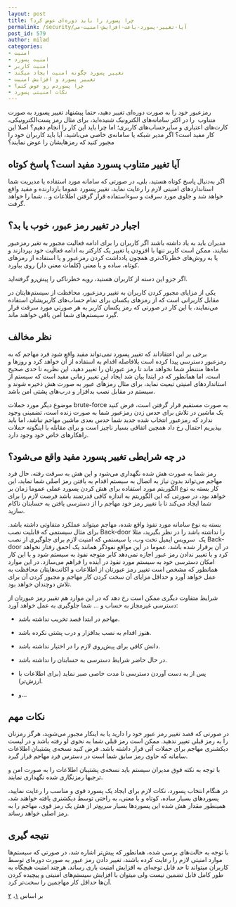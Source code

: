 ```yaml
---
layout: post
title: چرا پسورد را باید دوره‌ای عوض کرد؟
permalink: /security/آیا-تغییر-پسورد-باعث-افزایش-امنیت-می‌
post_id: 579
author: milad
categories: 
- امنیت
- امنیت پسورد
- امنیت کاربر
- تغییر پسورد چگونه امنیت ایجاد میکند
- تغییر پسورد و افزایش امنیت
- چرا پسوردم رو عوض کنم؟
- نکات امنیتی پسورد
---
```


رمزعبور خود را به صورت دوره‌ای تغییر دهید، حتما پیشنهاد تغییر پسورد به صورت متناوب  را در اکثر سامانه‌های الکترونیک شنیده‌اید، برای مثال رمز پست‌الکترونیکی، کارت‌های اعتباری و سایرحساب‌های کاربری؛ اما چرا باید این کار را انجام دهیم؟ اصلا این کار مفید است؟ اگر مدیر شبکه یا سامانه‌‌ی خاصی می‌باشید، آیا باید کاربران خود را مجبور کنید که رمزهایشان را عوض نمایند؟


##  آیا تغییر متناوب پسورد مفید است؟ پاسخ کوتاه


اگر به‌دنبال پاسخ کوتاه هستید، بلی، در صورتی که سامانه مورد استفاده یا مدیریت شما استانداردهای امنیتی لازم را رعایت نماید، تغییر پسورد عموما بازدارنده و مفید واقع خواهد شد و جلوی مورد سرقت و سوءاستفاده قرار گرفتن اطلاعات و... شما را خواهد گرفت.


##  اجبار در تغییر رمز عبور، خوب یا بد؟


مدیران باید به یاد داشته باشند اگر کاربران را برای ادامه فعالیت مجبور به تغیر رمزعبور نمایند، ممکن است کاربر تنها با افزودن یا تغییر یک کارکتر به ادامه فعالیت خود بپردازند و یا به روش‌های خطرناک‌تری همچون یادداشت کردن رمزعبور و یا استفاده از رمزهای کوتاه، ساده و با معنی (کلمات معنی دار) روی بیاورد.

اگر جزو این دسته از کاربران هستید، رویه خطرناکی را پیش‌رو گرفته‌اید.

یکی از مزایای مجبور کردن کاربران به تغییر رمزعبور، محافظت از سیستم‌هایتان در مقابل کاربرانی است که از رمزهای یکسان برای تمام حساب‌های کاربریشان استفاده می‌نمایند، با این کار در صورتی که رمز یکسان کاربر به هر صورتی مورد سرقت قرار گیرد سیستم‌های شما امن باقی خواهند ماند.


##  نظر مخالف


برخی بر این اعتقاداند که تغییر پسورد نمی‌تواند مفید واقع شود فرد مهاجم که به رمزعبور دسترسی پیدا کرده است بلافاصله اقدام به استفاده از آن خواهد کرد و روزها و ماه‌ها منتنظر شما نخواهد ماند تا رمز عبورتان را تغییر دهید، این نظریه تا حدی صحیح است، اما همانطور که در ابتدا بیان شد ایجاد این تغییر زمانی مفید است که سیستم از استانداردهای امنیتی تبعیت نماید، برای مثال رمزهای عبور به صورت هش ذخیره شوند و سیستم در مقابل نصب بدافزار و درب‌های پشتی امن باشد.

موضوع دیگر مورد حملات brute-force به صورت مستقیم قرار گرفتن است، فرض کنید یک ماشین در تلاش برای حدس زدن رمزعبور شما به صورت زنده است، تضمینی وجود ندارد که رمزعبور انتخاب شده جدید شما حدس بعدی ماشین مهاجم نباشد، اما باید بپذیریم احتمال رخ داد همچین اتفاقی بسیار ناچیز است و برای مقابله با اینگونه حملات راهکارهای خاص خود وجود دارد.


##  در چه شرایطی تغییر پسورد مفید واقع می‌شود؟


رمز شما به صورت هش شده نگهداری می‌شود و این هش به سرقت رفته، حال فرد مهاجم می‌تواند بدون نیاز به اتصال به سیستم اقدام به یافتن رمز اصلی شما نماید، این کار بسته به نوع الگوریتم مورد استفاده برای هش کردن پسورد عملی عموما زمان بر خواهد بود، در صورتی که این الگوریتم به اندازه کافی قدرتمند باشد فرصت لازم را برای شما ایجاد می‌کند تا با تغییر رمز خود مهاجم را از دسترسی یافتن به حسابتان ناکام سازید.

بسته به نوع سامانه مورد نفوذ واقع شده، مهاجم میتواند عملکرد متفاوتی داشته باشد. برای مثال سیستمی که قابلیت نصب Back-door را نداشته باشد را در نظر بگیرید، مثلا یک  سرویس‌ ایمیل تحت وب، یا سیستمی که امنیت لازم برای جلوگیری از نصب Back-door در آن برقرار شده باشد، عموما در این مواقع نفوذگر همانند یک احمق رفتار نخواهد کرد و با تغییر ندادن رمز عبور اجازه نمی‌دهد کابر متوجه نفوذ به سیستم شود و با این کار امکان دسترسی خود به سیستم مورد نفوذ در آینده را فراهم می‌سازد. در این موارد همانطور که مشخص است تغییر رمز عبورتان از اطلاعات و اکانت‌هایتان محافظت به عمل خواهد آورد و حداقل مزایای آن سخت کردن کار مهاجم و مجبور کردن آن برای تلاش دوچندان خواهد بود.

شرایط متفاوت دیگری ممکن است رخ دهد که در این موارد هم تغییر رمز عبورتان از دسترسی غیرمجاز به حساب و ... شما جلوگیری به عمل خواهد آورد:


* مهاجم در ابتدا قصد تخریب نداشته باشد.

	
* هنوز اقدام به نصب بدافزار و درب پشتی نکرده باشد.

	
* دانش کافی برای پیش‌روی لازم را در اختیار نداشته باشد.

	
* در حال حاضر شرایط دسترسی به حسابتان را نداشته باشد.

	
* پس از به دست آوردن دسترسی تا مدت خاصی صبر نماید (برای اطلاعات با ارزش‌تر).

	
* و...

##  نکات مهم


در صورتی که قصد تغییر رمز عبور خود را دارید یا به اینکار مجبور می‌شوید، هرگز رمزتان را به رمز قبلی تغییر ندهید. ممکن است رمز قبلی شما به نحوی لو رفته باشد و در لیست دیکشنری مهاجم برای حملات آتی قرار داشته باشد. فرض کنید نسخه‌ی پشتیبان اطلاعات سامانه که حاوی رمز سابق شما است در دسترس فرد مهاجم قرار گیرد.

با توجه به نکته فوق مدیران سیستم باید نسخه‌ی پشتیبان اطلاعات را به صورت امن و ترجیها رمزنگاری شده نگهداری نمایند.

در هنگام انتخاب پسورد، نکات لازم برای ایجاد یک پسورد قوی و مناسب را رعایت نمایید، پسوردهای بسیار ساده، کوتاه و با معنی، به راحتی توسط دیکشنری یافته خواهند شد، همینطور مقدار هش شده این پسوردها بسیار سریع‌تر از هش یک رمز قوی، مهاجم را به رمز اصلی خواهد رساند.


##  نتیجه گیری


با توجه به حالت‌های برسی شده، همانطور که پیش‌تر اشاره شد، در صورتی که سیستم‌ها موارد امنیتی لازم را رعایت کرده باشند، تغییر دادن رمز عبور به صورت دوره‌ای توسط کاربران میتواند تا حد قابل توجه‌ای به افزایش امنیت یاری رساند. هرچند امنیت هیچگاه به طور کامل قابل تضمین نیست ولی میتوان با افزایش سیستم‌های امنیتی و پیچیده کردن آن‌ها حداقل کار مهاجمین را سخت‌تر کرد.


بر اساس 
[۱](https://security.stackexchange.com/questions/4704/how-does-changing-your-password-every-90-days-increase-security)، 
[۲](https://web.archive.org/web/20100423185209/http://news.yahoo.com/s/ytech_wguy/20100413/tc_ytech_wguy/ytech_wguy_tc1590)